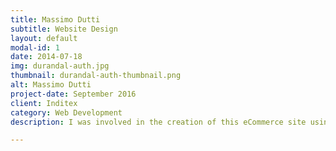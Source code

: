 ```yaml
---
title: Massimo Dutti
subtitle: Website Design
layout: default
modal-id: 1
date: 2014-07-18
img: durandal-auth.jpg
thumbnail: durandal-auth-thumbnail.png
alt: Massimo Dutti
project-date: September 2016
client: Inditex
category: Web Development
description: I was involved in the creation of this eCommerce site using AngularJS

---
```

